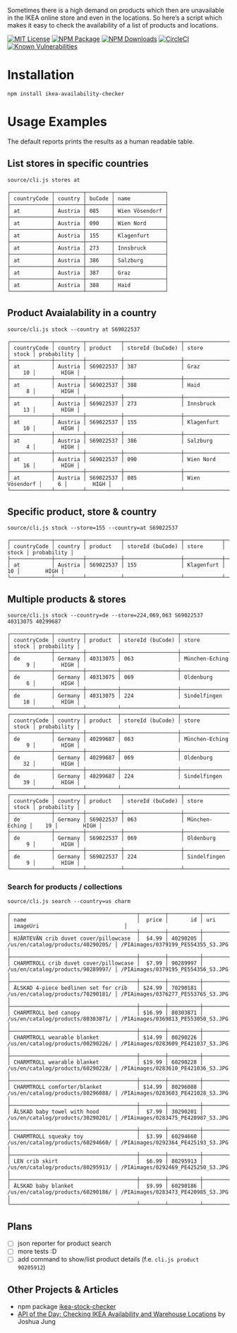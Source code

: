 Sometimes there is a high demand on products which then are unavailable in the IKEA online store and even in the locations. So here’s a script which makes it easy to check the availability of a list of products and locations.

[![MIT License](https://badges.frapsoft.com/os/mit/mit.svg?v=102)](https://github.com/ellerbrock/open-source-badge/)
[![NPM Package](https://badge.fury.io/js/ikea-availability-checker.svg)](https://www.npmjs.com/package/ikea-availability-checker)
[![NPM Downloads](https://img.shields.io/npm/dt/ikea-availability-checker.svg)](https://www.npmjs.com/package/ikea-availability-checker)
[![CircleCI](https://circleci.com/gh/Ephigenia/ikea-availability-checker.svg?style=svg&circle-token=1907356b3e852337a9e5f96d9b99ef1942c4ffa2)](https://circleci.com/gh/Ephigenia/ikea-availability-checker)
[![Known Vulnerabilities](https://snyk.io/test/github/ephigenia/ikea-availability-checker/badge.svg)](https://snyk.io/test/github/ephigenia/ikea-availability-checker)

# Installation

    npm install ikea-availability-checker

# Usage Examples

The default reports prints the results as a human readable table.

## List stores in specific countries

    source/cli.js stores at

```
┌─────────────┬─────────┬────────┬────────────────┐
│ countryCode │ country │ buCode │ name           │
├─────────────┼─────────┼────────┼────────────────┤
│ at          │ Austria │ 085    │ Wien Vösendorf │
├─────────────┼─────────┼────────┼────────────────┤
│ at          │ Austria │ 090    │ Wien Nord      │
├─────────────┼─────────┼────────┼────────────────┤
│ at          │ Austria │ 155    │ Klagenfurt     │
├─────────────┼─────────┼────────┼────────────────┤
│ at          │ Austria │ 273    │ Innsbruck      │
├─────────────┼─────────┼────────┼────────────────┤
│ at          │ Austria │ 386    │ Salzburg       │
├─────────────┼─────────┼────────┼────────────────┤
│ at          │ Austria │ 387    │ Graz           │
├─────────────┼─────────┼────────┼────────────────┤
│ at          │ Austria │ 388    │ Haid           │
└─────────────┴─────────┴────────┴────────────────┘
```

## Product Avaialability in a country

    source/cli.js stock --country at S69022537

```
┌─────────────┬─────────┬───────────┬──────────────────┬────────────────┬───────┬─────────────┐
│ countryCode │ country │ product   │ storeId (buCode) │ store          │ stock │ probability │
├─────────────┼─────────┼───────────┼──────────────────┼────────────────┼───────┼─────────────┤
│ at          │ Austria │ S69022537 │ 387              │ Graz           │    10 │        HIGH │
├─────────────┼─────────┼───────────┼──────────────────┼────────────────┼───────┼─────────────┤
│ at          │ Austria │ S69022537 │ 388              │ Haid           │     8 │        HIGH │
├─────────────┼─────────┼───────────┼──────────────────┼────────────────┼───────┼─────────────┤
│ at          │ Austria │ S69022537 │ 273              │ Innsbruck      │    13 │        HIGH │
├─────────────┼─────────┼───────────┼──────────────────┼────────────────┼───────┼─────────────┤
│ at          │ Austria │ S69022537 │ 155              │ Klagenfurt     │    10 │        HIGH │
├─────────────┼─────────┼───────────┼──────────────────┼────────────────┼───────┼─────────────┤
│ at          │ Austria │ S69022537 │ 386              │ Salzburg       │     4 │        HIGH │
├─────────────┼─────────┼───────────┼──────────────────┼────────────────┼───────┼─────────────┤
│ at          │ Austria │ S69022537 │ 090              │ Wien Nord      │    16 │        HIGH │
├─────────────┼─────────┼───────────┼──────────────────┼────────────────┼───────┼─────────────┤
│ at          │ Austria │ S69022537 │ 085              │ Wien Vösendorf │     6 │        HIGH │
└─────────────┴─────────┴───────────┴──────────────────┴────────────────┴───────┴─────────────┘
```

## Specific product, store & country

    source/cli.js stock --store=155 --country=at S69022537

```
┌─────────────┬─────────┬───────────┬──────────────────┬────────────┬───────┬─────────────┐
│ countryCode │ country │ product   │ storeId (buCode) │ store      │ stock │ probability │
├─────────────┼─────────┼───────────┼──────────────────┼────────────┼───────┼─────────────┤
│ at          │ Austria │ S69022537 │ 155              │ Klagenfurt │    10 │        HIGH │
└─────────────┴─────────┴───────────┴──────────────────┴────────────┴───────┴─────────────┘
```

## Multiple products & stores

    source/cli.js stock --country=de --store=224,069,063 S69022537 40313075 40299687

```
┌─────────────┬─────────┬──────────┬──────────────────┬────────────────┬───────┬─────────────┐
│ countryCode │ country │ product  │ storeId (buCode) │ store          │ stock │ probability │
├─────────────┼─────────┼──────────┼──────────────────┼────────────────┼───────┼─────────────┤
│ de          │ Germany │ 40313075 │ 063              │ München-Eching │     9 │        HIGH │
├─────────────┼─────────┼──────────┼──────────────────┼────────────────┼───────┼─────────────┤
│ de          │ Germany │ 40313075 │ 069              │ Oldenburg      │     6 │        HIGH │
├─────────────┼─────────┼──────────┼──────────────────┼────────────────┼───────┼─────────────┤
│ de          │ Germany │ 40313075 │ 224              │ Sindelfingen   │    10 │        HIGH │
└─────────────┴─────────┴──────────┴──────────────────┴────────────────┴───────┴─────────────┘
┌─────────────┬─────────┬──────────┬──────────────────┬────────────────┬───────┬─────────────┐
│ countryCode │ country │ product  │ storeId (buCode) │ store          │ stock │ probability │
├─────────────┼─────────┼──────────┼──────────────────┼────────────────┼───────┼─────────────┤
│ de          │ Germany │ 40299687 │ 063              │ München-Eching │     9 │        HIGH │
├─────────────┼─────────┼──────────┼──────────────────┼────────────────┼───────┼─────────────┤
│ de          │ Germany │ 40299687 │ 069              │ Oldenburg      │    32 │        HIGH │
├─────────────┼─────────┼──────────┼──────────────────┼────────────────┼───────┼─────────────┤
│ de          │ Germany │ 40299687 │ 224              │ Sindelfingen   │    39 │        HIGH │
└─────────────┴─────────┴──────────┴──────────────────┴────────────────┴───────┴─────────────┘
┌─────────────┬─────────┬───────────┬──────────────────┬────────────────┬───────┬─────────────┐
│ countryCode │ country │ product   │ storeId (buCode) │ store          │ stock │ probability │
├─────────────┼─────────┼───────────┼──────────────────┼────────────────┼───────┼─────────────┤
│ de          │ Germany │ S69022537 │ 063              │ München-Eching │    19 │        HIGH │
├─────────────┼─────────┼───────────┼──────────────────┼────────────────┼───────┼─────────────┤
│ de          │ Germany │ S69022537 │ 069              │ Oldenburg      │     9 │        HIGH │
├─────────────┼─────────┼───────────┼──────────────────┼────────────────┼───────┼─────────────┤
│ de          │ Germany │ S69022537 │ 224              │ Sindelfingen   │     9 │        HIGH │
└─────────────┴─────────┴───────────┴──────────────────┴────────────────┴───────┴─────────────┘
```

### Search for products / collections

    source/cli.js search --country=us charm

```
┌────────────────────────────────────────┬────────┬──────────┬───────────────────────────────────┬────────────────────────────────────┐
│ name                                   │  price │       id │ uri                               │ imageUri                           │
├────────────────────────────────────────┼────────┼──────────┼───────────────────────────────────┼────────────────────────────────────┤
│ HJÄRTEVÄN crib duvet cover/pillowcase  │  $4.99 │ 40290205 │ /us/en/catalog/products/40290205/ │ /PIAimages/0379199_PE554355_S3.JPG │
├────────────────────────────────────────┼────────┼──────────┼───────────────────────────────────┼────────────────────────────────────┤
│ CHARMTROLL crib duvet cover/pillowcase │  $7.99 │ 90289997 │ /us/en/catalog/products/90289997/ │ /PIAimages/0379195_PE554356_S3.JPG │
├────────────────────────────────────────┼────────┼──────────┼───────────────────────────────────┼────────────────────────────────────┤
│ ÄLSKAD 4-piece bedlinen set for crib   │ $24.99 │ 70290181 │ /us/en/catalog/products/70290181/ │ /PIAimages/0376277_PE553765_S3.JPG │
├────────────────────────────────────────┼────────┼──────────┼───────────────────────────────────┼────────────────────────────────────┤
│ CHARMTROLL bed canopy                  │ $16.99 │ 80303871 │ /us/en/catalog/products/80303871/ │ /PIAimages/0369813_PE553050_S3.JPG │
├────────────────────────────────────────┼────────┼──────────┼───────────────────────────────────┼────────────────────────────────────┤
│ CHARMTROLL wearable blanket            │ $14.99 │ 00290226 │ /us/en/catalog/products/00290226/ │ /PIAimages/0283609_PE421037_S3.JPG │
├────────────────────────────────────────┼────────┼──────────┼───────────────────────────────────┼────────────────────────────────────┤
│ CHARMTROLL wearable blanket            │ $19.99 │ 60290228 │ /us/en/catalog/products/60290228/ │ /PIAimages/0283610_PE421036_S3.JPG │
├────────────────────────────────────────┼────────┼──────────┼───────────────────────────────────┼────────────────────────────────────┤
│ CHARMTROLL comforter/blanket           │ $14.99 │ 80296088 │ /us/en/catalog/products/80296088/ │ /PIAimages/0283603_PE421028_S3.JPG │
├────────────────────────────────────────┼────────┼──────────┼───────────────────────────────────┼────────────────────────────────────┤
│ ÄLSKAD baby towel with hood            │  $7.99 │ 30290201 │ /us/en/catalog/products/30290201/ │ /PIAimages/0283475_PE420987_S3.JPG │
├────────────────────────────────────────┼────────┼──────────┼───────────────────────────────────┼────────────────────────────────────┤
│ CHARMTROLL squeaky toy                 │  $3.99 │ 60294660 │ /us/en/catalog/products/60294660/ │ /PIAimages/0292364_PE425193_S3.JPG │
├────────────────────────────────────────┼────────┼──────────┼───────────────────────────────────┼────────────────────────────────────┤
│ LEN crib skirt                         │  $6.99 │ 80295913 │ /us/en/catalog/products/80295913/ │ /PIAimages/0292469_PE425250_S3.JPG │
├────────────────────────────────────────┼────────┼──────────┼───────────────────────────────────┼────────────────────────────────────┤
│ ÄLSKAD baby blanket                    │  $9.99 │ 60290186 │ /us/en/catalog/products/60290186/ │ /PIAimages/0283473_PE420985_S3.JPG │
└────────────────────────────────────────┴────────┴──────────┴───────────────────────────────────┴────────────────────────────────────┘
```

## Plans

- [ ] json reporter for product search
- [ ] more tests :D
- [ ] add command to show/list product details (f.e. `cli.js product 90205912`)

## Other Projects & Articles

* npm package [ikea-stock-checker](https://www.npmjs.com/package/ikea-stock-checker)
* [API of the Day: Checking IKEA Availability and Warehouse Locations]( https://medium.com/@JoshuaAJung/api-of-the-day-ikea-availability-checks-8678794a9b52) by Joshua Jung
